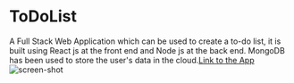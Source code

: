 # ToDoList
A Full Stack Web Application which can be used to create a to-do list, it is built using React js at the front end and Node js at the back end. MongoDB has been used to store the user's data in the cloud.[Link to the App](https://todo-reactlist.herokuapp.com/) 
<a><img src="https://imgur.com/a/56Idewg" alt="screen-shot" border="0" /></a>
